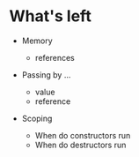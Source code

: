 # What's left

* Memory 
  - references

* Passing by ...
  - value
  - reference
  
* Scoping
  - When do constructors run
  - When do destructors run

